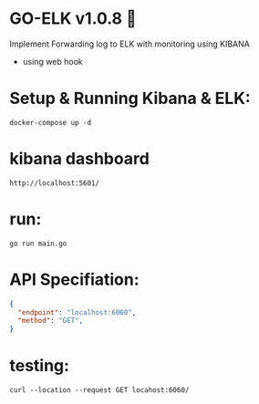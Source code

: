 # GO-ELK v1.0.8 🚀

Implement Forwarding log to ELK with monitoring using KIBANA
- using web hook


# Setup & Running Kibana & ELK:
```env
docker-compose up -d
```

# kibana dashboard
```env
http://localhost:5601/
```

# run:
```env
go run main.go
```


# API Specifiation:
```json
{
  "endpoint": "localhost:6060",
  "method": "GET",
}
```


# testing:
```env
curl --location --request GET locahost:6060/
```